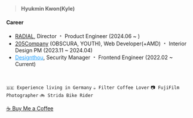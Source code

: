 > <b>Hyukmin Kwon(Kyle)</b>


#### Career 
- <a href="https://lazykyle.me/works" target="_blank">RADIAL</a>, Director ﹡ Product Engineer (2024.06 ~ )
- <a href="https://205company.com/" target="_blank">205Company</a> (OBSCURA, YOUTH), Web Developer(+AMD) ﹡ Interior Design PM (2023.11 ~ 2024.04)
- <a href="https://designthou.com" target="_blank" style="color:#1C9EFF;">Designthou</a>, Security Manager ﹡ Frontend Engineer (2022.02 ~ Current)

<br/> 

`🇩🇪 Experience living in Germany` `☕️ Filter Coffee Lover` `📷 FujiFilm Photographer` `🚲 Strida Bike Rider`

<a href="https://www.buymeacoffee.com/kwonkyle" target="_blank" rel="noopener noreferrer" > ☕️ Buy Me a Coffee</a>

